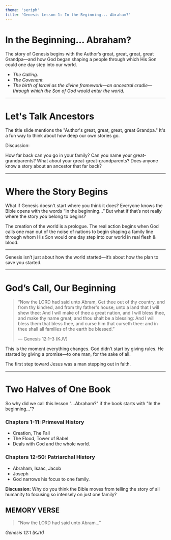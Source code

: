 ```yaml
---
theme: 'seriph'
title: 'Genesis Lesson 1: In the Beginning... Abraham?'
---
```


# In the Beginning… Abraham?

<div v-click="1" class="w-2/3 mx-auto mt-12 text-lg">
  The story of Genesis begins with the Author’s great, great, great, great Grandpa—and how God began shaping a people through which His Son could one day step into our world.
</div>

<ul class="w-2/3 mx-auto mt-8 text-lg text-left">
  <li v-click="2"><em>The Calling.</em></li>
  <li v-click="3"><em>The Covenant.</em></li>
  <li v-click="4"><em>The birth of Israel as the divine framework—an ancestral cradle—through which the Son of God would enter the world.</em></li>
</ul>

---

# Let's Talk Ancestors

<div class="w-2/3 mx-auto">
  <p class="text-lg">
    The title slide mentions the "Author's great, great, great, great Grandpa." It's a fun way to think about how deep our own stories go.
  </p>

  <div class="mt-10 p-6 bg-gray-500/10 rounded-xl text-lg">
    <p class="font-bold leading-tight">Discussion:</p>
    <p class="mt-2">
      How far back can you go in your family? Can you name your great-grandparents? What about your great-great-grandparents? Does anyone know a story about an ancestor that far back?
    </p>
  </div>

</div>

---

# Where the Story Begins

What if Genesis doesn't start where you think it does? Everyone knows the Bible opens with the words “In the beginning…” But what if that’s not really where the story *you* belong to begins?

<div v-click>
The creation of the world is a prologue. The real action begins when God calls one man out of the noise of nations to begin shaping a family line through whom His Son would one day step into our world in real flesh & blood.
</div>

<div v-click class="mt-12">
  <hr />
  <p class="text-2xl text-center text-blue-400 mt-4">
    Genesis isn’t just about how the world started—it’s about how the plan to save you started.
  </p>
</div>

---

# God’s Call, Our Beginning

> “Now the LORD had said unto Abram, Get thee out of thy country, and from thy kindred, and from thy father's house, unto a land that I will shew thee: And I will make of thee a great nation, and I will bless thee, and make thy name great; and thou shalt be a blessing: And I will bless them that bless thee, and curse him that curseth thee: and in thee shall all families of the earth be blessed.”
>
> <footer>— Genesis 12:1–3 (KJV)</footer>

This is the moment everything changes. God didn’t start by giving rules. He started by giving a promise—to one man, for the sake of all.

<div class="mt-8 font-bold text-2xl text-sky-300">
The first step toward Jesus was a man stepping out in faith.
</div>

---

# Two Halves of One Book

So why did we call this lesson "…Abraham?" if the book starts with "In the beginning…"?

<div class="grid grid-cols-2 gap-8 mt-4">

  <div v-click class="p-6 rounded-lg bg-gray-500/20">
    <h3 class="text-xl font-bold">Chapters 1-11: Primeval History</h3>
    <ul class="list-disc list-inside mt-2">
      <li>Creation, The Fall</li>
      <li>The Flood, Tower of Babel</li>
      <li class="text-blue-400">Deals with God and the whole world.</li>
    </ul>
  </div>

  <div v-click class="p-6 rounded-lg bg-gray-500/20">
    <h3 class="text-xl font-bold">Chapters 12-50: Patriarchal History</h3>
    <ul class="list-disc list-inside mt-2">
      <li>Abraham, Isaac, Jacob</li>
      <li>Joseph</li>
      <li class="text-blue-400">God narrows his focus to one family.</li>
    </ul>
  </div>

</div>

<div v-click class="mt-8">
  <p><strong>Discussion:</strong> Why do you think the Bible moves from telling the story of all humanity to focusing so intensely on just one family?</p>
</div>

<div class="w-3/4 mx-auto my-auto text-left">
  <h2 class="text-xl tracking-widest opacity-60 mb-4">
    MEMORY VERSE
  </h2>
  
  <blockquote class="text-5xl font-sans leading-tight pl-8 border-l-4 border-blue-400">
    "Now the LORD had said unto Abram..."
  </blockquote>

  <cite class="mt-6 block text-right text-xl opacity-70">
    Genesis 12:1 (KJV)
  </cite>
</div>
